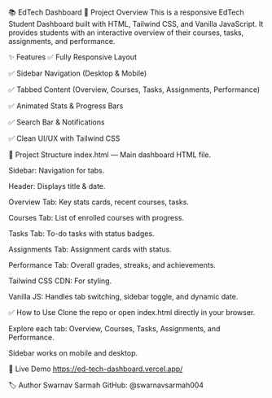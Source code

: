📚 EdTech Dashboard
🚀 Project Overview
This is a responsive EdTech Student Dashboard built with HTML, Tailwind CSS, and Vanilla JavaScript.
It provides students with an interactive overview of their courses, tasks, assignments, and performance.

✨ Features
✅ Fully Responsive Layout

✅ Sidebar Navigation (Desktop & Mobile)

✅ Tabbed Content (Overview, Courses, Tasks, Assignments, Performance)

✅ Animated Stats & Progress Bars

✅ Search Bar & Notifications

✅ Clean UI/UX with Tailwind CSS

📂 Project Structure
index.html — Main dashboard HTML file.

Sidebar: Navigation for tabs.

Header: Displays title & date.

Overview Tab: Key stats cards, recent courses, tasks.

Courses Tab: List of enrolled courses with progress.

Tasks Tab: To-do tasks with status badges.

Assignments Tab: Assignment cards with status.

Performance Tab: Overall grades, streaks, and achievements.

Tailwind CSS CDN: For styling.

Vanilla JS: Handles tab switching, sidebar toggle, and dynamic date.

✅ How to Use
Clone the repo or open index.html directly in your browser.

Explore each tab: Overview, Courses, Tasks, Assignments, and Performance.

Sidebar works on mobile and desktop.


🔗 Live Demo
https://ed-tech-dashboard.vercel.app/

🏷️ Author
Swarnav Sarmah
GitHub: @swarnavsarmah004
